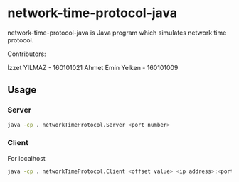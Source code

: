 # network-time-protocol-java

network-time-protocol-java is Java program which simulates network time protocol.

Contributors:

İzzet YILMAZ - 160101021
Ahmet Emin Yelken - 160101009

## Usage

### Server

```bash
java -cp . networkTimeProtocol.Server <port number>
```

### Client

For localhost

```bash
java -cp . networkTimeProtocol.Client <offset value> <ip address>:<port number>
```

